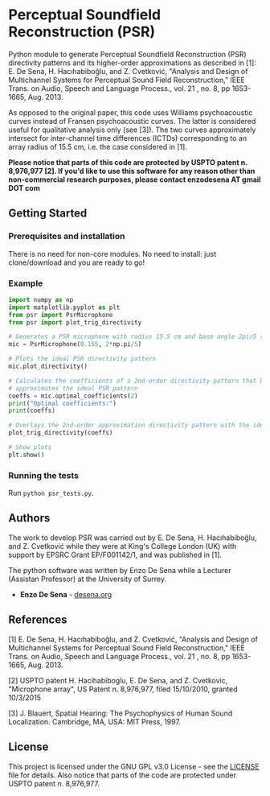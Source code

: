 # Perceptual Soundfield Reconstruction (PSR)
Python module to generate Perceptual Soundfield Reconstruction (PSR) directivity patterns and its higher-order approximations as described in [1]: E. De Sena, H. Hacıhabiboğlu, and Z. Cvetković, "Analysis and Design of Multichannel Systems for Perceptual Sound Field Reconstruction," IEEE Trans. on Audio, Speech and Language Process., vol. 21 , no. 8, pp 1653-1665, Aug. 2013.

As opposed to the original paper, this code uses Williams psychoacoustic curves instead of Fransen psychoacoustic curves. The latter is considered useful for qualitative analysis only (see [3]). The two curves approximately intersect for inter-channel time differences (ICTDs) corresponding to an array radius of 15.5 cm, i.e. the case considered in [1]. 

**Please notice that parts of this code are protected by USPTO patent n. 8,976,977 [2]. If you'd like to use this software for any reason other than non-commercial research purposes, please contact enzodesena AT gmail DOT com**


## Getting Started

### Prerequisites and installation

There is no need for non-core modules. No need to install: just clone/download and you are ready to go!

### Example

```python
import numpy as np
import matplotlib.pyplot as plt
from psr import PsrMicrophone
from psr import plot_trig_directivity

# Generates a PSR microphone with radius 15.5 cm and base angle 2pi/5 (74 deg)
mic = PsrMicrophone(0.155, 2*np.pi/5)

# Plots the ideal PSR directivity pattern
mic.plot_directivity()

# Calculates the coefficients of a 2nd-order directivity pattern that best
# approximates the ideal PSR pattern
coeffs = mic.optimal_coefficients(2)
print("Optimal coefficients:")
print(coeffs)

# Overlays the 2nd-order approximation directivity pattern with the ideal one
plot_trig_directivity(coeffs)

# Show plots
plt.show()
```

### Running the tests

Run `python psr_tests.py`.


## Authors

The work to develop PSR was carried out by E. De Sena, H. Hacıhabiboğlu, and Z. Cvetković while they were at King's College London (UK) with support by EPSRC Grant EP/F001142/1, and was published in [1].

The python software was written by Enzo De Sena while a Lecturer (Assistan Professor) at the University of Surrey. 

* **Enzo De Sena** - [desena.org](https://desena.org)

## References

[1] E. De Sena, H. Hacıhabiboğlu, and Z. Cvetković, "Analysis and Design of Multichannel Systems for Perceptual Sound Field Reconstruction," IEEE Trans. on Audio, Speech and Language Process., vol. 21 , no. 8, pp 1653-1665, Aug. 2013.

[2] USPTO patent H. Hacihabiboglu, E. De Sena, and Z. Cvetkovic, "Microphone array", US Patent n. 8,976,977, filed 15/10/2010, granted 10/3/2015

[3] J. Blauert, Spatial Hearing: The Psychophysics of Human Sound Localization. Cambridge, MA, USA: MIT Press, 1997.


## License

This project is licensed under the GNU GPL v3.0 License - see the [LICENSE](LICENSE) file for details. Also notice that parts of the code are protected under USPTO patent n. 8,976,977.
